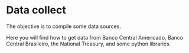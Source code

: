# Data collect

The objective is to compile some data sources.

Here you will find how to get data from Banco Central Americado, Banco Central Brasileiro, the National Treasury, and some python libraries.
